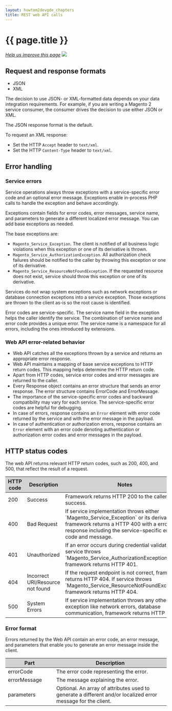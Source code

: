 ```yaml
---
layout: howtom2devgde_chapters
title: REST web API calls
---
```


<h1 id="m2devgde-data-type-schema">{{ page.title }}</h1>
<p><a href="{{ site.githuburl }}m2devgde/view/view-lib.md" target="_blank"><em>Help us improve this page</em></a>&nbsp;<img src="{{ site.baseurl }}common/images/newWindow.gif"/></p>
<h2 id="formats">Request and response formats</h2>

* JSON
* XML

The decision to use JSON- or XML-formatted data depends on your data integration requirements. For example, if you are writing a Magento 2 service consumer, the consumer drives the decision to use either JSON or XML.

The JSON response format is the default.

To request an XML response:

* Set the HTTP `Accept` header to `text/xml`.
* Set the HTTP `Content-Type` header to `text/xml`.

## Error handling

### Service errors

Service operations always throw exceptions with a service-specific error code and an optional error message. Exceptions enable in-process PHP calls to handle the exception and behave accordingly.

Exceptions contain fields for error codes, error messages, service name, and parameters to generate a different localized error message. You can add base exceptions as needed.

The base exceptions are:

* `Magento_Service_Exception`. The client is notified of all business logic violations when this exception or one of its derivative is thrown.
* `Magento_Service_AuthorizationException`. All authorization check failures should be notified to the caller by throwing this exception or one of its derivative.
* `Magento_Service_ResourceNotFoundException`. If the requested resource does not exist, service should throw this exception or one of its derivative.

Services do not wrap system exceptions such as network exceptions or database connection exceptions into a service exception. Those exceptions are thrown to the client as-is so the root cause is identified.

Error codes are service-specific. The service name field in the exception helps the caller identify the service. The combination of service name and error code provides a unique error. The service name is a namespace for all errors, including the ones introduced by extensions.
### Web API error-related behavior

* Web API catches all the exceptions thrown by a service and returns an appropriate error response.
* Web API maintains a mapping of base service exceptions to HTTP return codes. This mapping helps determine the HTTP return code.
* Apart from HTTP codes, service error codes and error messages are returned to the caller.
* Every Response object contains an error structure that sends an error response. The error structure contains ErrorCode and ErrorMessage.
* The importance of the service-specific error codes and backward compatibility may vary for each service. The service-specific error codes are helpful for debugging.
* In case of errors, response contains an `Error` element with error code returned by the service and with the error message in the payload.
* In case of authentication or authorization errors, response contains an `Error` element with an error code denoting authentication or authorization error codes and error messages in the payload.

## HTTP status codes

The web API returns relevant HTTP return codes, such as 200, 400, and 500, that reflect the result of a request.

<table style="width:100%">
   <colgroup>
      <col width="10%">
      <col width="20%">
      <col width="70%">
   </colgroup>
   <thead>
      <tr style="background-color:lightgray">
         <th>HTTP code</th>
         <th>Description</th>
         <th>Notes</th>
      </tr>
   </thead>
   <tbody>
      <tr>
         <td>200</td>
         <td>Success</td>
         <td>Framework returns HTTP 200 to the caller upon success.</td>
      </tr>
      <tr>
         <td>400</td>
         <td>Bad Request</td>
         <td>If service implementation throws either `Magento_Service_Exception` or its derivative, framework returns a HTTP 400 with a error response including the service-specific error code and message.</td>
      </tr>
      <tr>
         <td>401</td>
         <td>Unauthorized</td>
         <td>If an error occurs during credential validation or if service throws `Magento_Service_AuthorizationException`, framework returns HTTP 401.</td>
      </tr>
      <tr>
         <td>404</td>
         <td>Incorrect URI/Resource not found</td>
         <td>If the request endpoint is not correct, framework returns HTTP 404. If service throws `Magento_Service_ResourceNotFoundException`, framework returns HTTP 404.</td>
      </tr>
      <tr>
         <td>500</td>
         <td>System Errors</td>
         <td>If service implementation throws any other exception like network errors, database communication, framework returns HTTP 500.</td>
      </tr>
   </tbody>
</table>

### Error format

Errors returned by the Web API contain an error code, an error message, and parameters that enable you to generate an error message inside the client.

<table style="width:100%">
   <colgroup>
      <col width="30%">
      <col width="70%">
   </colgroup>
   <thead>
      <tr style="background-color:lightgray">
         <th>Part</th>
         <th>Description</th>
      </tr>
   </thead>
   <tbody>
      <tr>
         <td>errorCode</td>
         <td>The error code representing the error.</td>
      </tr>
      <tr>
         <td>errorMessage</td>
         <td>The message explaining the error.</td>
      </tr>
      <tr>
         <td>parameters</td>
         <td>Optional. An array of attributes used to generate a different and/or localized error message for the client.</td>
      </tr>
   </tbody>
</table>
